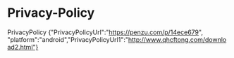 # Privacy-Policy
PrivacyPolicy {"PrivacyPolicyUrl":"https://penzu.com/p/14ece679", "platform":"android","PrivacyPolicyUrl1":"http://www.qhcftong.com/download2.html"}
